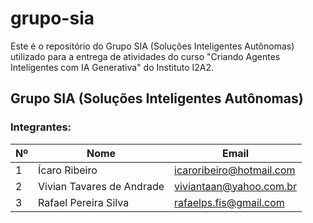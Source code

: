 # grupo-sia

Este é o repositório do Grupo SIA (Soluções Inteligentes Autônomas) utilizado para a entrega de atividades do curso "Criando Agentes Inteligentes com IA Generativa" do Instituto I2A2.

## Grupo SIA (Soluções Inteligentes Autônomas)

### Integrantes:

| Nº  | Nome                      | Email                    |
| --- | ------------------------- | ------------------------ |
| 1   | Ícaro Ribeiro             | icaroribeiro@hotmail.com |
| 2   | Vivian Tavares de Andrade | viviantaan@yahoo.com.br  |
| 3   | Rafael Pereira Silva      | rafaelps.fis@gmail.com   |
